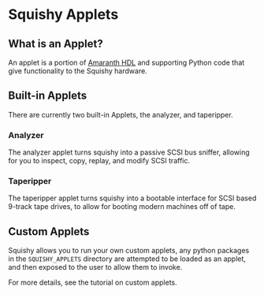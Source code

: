 # Squishy Applets

## What is an Applet?

An applet is a portion of [Amaranth HDL](https://github.com/amaranth-lang) and supporting Python code that give functionality to the Squishy hardware.

## Built-in Applets

There are currently two built-in Applets, the analyzer, and taperipper.

### Analyzer

The analyzer applet turns squishy into a passive SCSI bus sniffer, allowing for you to inspect, copy, replay, and modify SCSI traffic.

### Taperipper

The taperipper applet turns squishy into a bootable interface for SCSI based 9-track tape drives, to allow for booting modern machines off of tape.


## Custom Applets

Squishy allows you to run your own custom applets, any python packages in the `SQUISHY_APPLETS` directory are attempted to be loaded as an applet, and then exposed to the user to allow them to invoke.

For more details, see the tutorial on custom applets.
